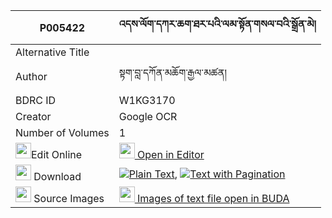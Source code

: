 |P005422|འདས་ལོག་དཀར་ཆག་ཐར་པའི་ལམ་སྟོན་གསལ་བའི་སྒྲོན་མེ། 
| --- | --- 
|Alternative Title |
|Author| སྟག་བླ་དཀོན་མཆོག་རྒྱལ་མཚན།
|BDRC ID | W1KG3170
|Creator | Google OCR
|Number of Volumes| 1
|<img width="25" src="https://img.icons8.com/color/25/000000/edit-property.png">Edit Online| [<img width="25" src="https://avatars.githubusercontent.com/u/45091458?s=200&v=4"> Open in Editor](http://editor.openpecha.org/P005422)
|<img width="25" src="https://img.icons8.com/fluent/48/000000/download-2.png"/>  Download | [![](https://img.icons8.com/color/20/000000/txt.png)Plain Text](https://github.com/Openpecha/P005422/releases/download/v1/delok_karchak_tarpa_i_lam_ton__plain_P005422.zip), [![](https://img.icons8.com/color/20/000000/txt.png)Text with Pagination](https://github.com/Openpecha/P005422/releases/download/v1/delok_karchak_tarpa_i_lam_ton__pages_P005422.zip)
|<img width="25" src="https://img.icons8.com/plasticine/100/000000/pictures-folder.png"/>  Source Images | [<img width="25" src="https://library.bdrc.io/icons/BUDA-small.svg"> Images of text file open in BUDA](https://library.bdrc.io/show/bdr:W1KG3170)